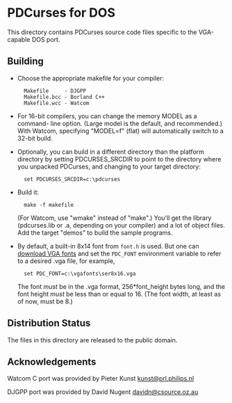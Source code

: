 PDCurses for DOS
================

This directory contains PDCurses source code files specific to the
VGA-capable DOS port.


Building
--------

- Choose the appropriate makefile for your compiler:

        Makefile     - DJGPP
        Makefile.bcc - Borland C++
        Makefile.wcc - Watcom

- For 16-bit compilers, you can change the memory MODEL as a command-
  line option. (Large model is the default, and recommended.) With
  Watcom, specifying "MODEL=f" (flat) will automatically switch to a
  32-bit build.

- Optionally, you can build in a different directory than the platform
  directory by setting PDCURSES_SRCDIR to point to the directory where
  you unpacked PDCurses, and changing to your target directory:

        set PDCURSES_SRCDIR=c:\pdcurses

- Build it:

        make -f makefile

  (For Watcom, use "wmake" instead of "make".) You'll get the library
  (pdcurses.lib or .a, depending on your compiler) and a lot of object
  files. Add the target "demos" to build the sample programs.

- By default,  a built-in 8x14 font from `font.h` is used.  But one can
  [download VGA fonts](https://hack.org/mc/fonts/vgafonts.tar.gz) and set the `PDC_FONT` environment variable
  to refer to a desired .vga file,  for example,

        set PDC_FONT=c:\vgafonts\ser8x16.vga

  The font *must* be in the .vga format,  256*font_height bytes long,  and
  the font height *must* be less than or equal to 16.  (The font width,
  at least as of now,  must be 8.)

Distribution Status
-------------------

The files in this directory are released to the public domain.


Acknowledgements
----------------

Watcom C port was provided by Pieter Kunst <kunst@prl.philips.nl>

DJGPP port was provided by David Nugent <davidn@csource.oz.au>
